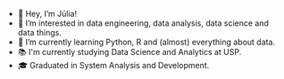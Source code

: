 - 👋 Hey, I’m Júlia!
- 👀 I’m interested in data engineering, data analysis, data science and data things.
- 🌱 I’m currently learning Python, R and (almost) everything about data.
- 📚 I'm currently studying Data Science and Analytics at USP.
- 🎓 Graduated in System Analysis and Development.

<!---
jcostaa1/jcostaa1 is a ✨ special ✨ repository because its `README.md` (this file) appears on your GitHub profile.
You can click the Preview link to take a look at your changes.
--->
